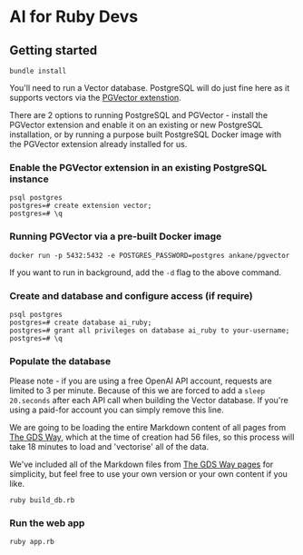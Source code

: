# AI for Ruby Devs

## Getting started

```shell
bundle install
```

You'll need to run a Vector database. PostgreSQL will do just fine here as it supports vectors via the [PGVector extenstion](https://github.com/pgvector/pgvector).

There are 2 options to running PostgreSQL and PGVector - install the PGVector extension and enable it on an existing or new PostgreSQL installation, or by running a purpose built PostgreSQL Docker image with the PGVector extension already installed for us.

### Enable the PGVector extension in an existing PostgreSQL instance

```shell
psql postgres
postgres=# create extension vector;
postgres=# \q
```

### Running PGVector via a pre-built Docker image

```shell
docker run -p 5432:5432 -e POSTGRES_PASSWORD=postgres ankane/pgvector
```

If you want to run in background, add the `-d` flag to the above command.

### Create and database and configure access (if require)

```shell
psql postgres
postgres=# create database ai_ruby;
postgres=# grant all privileges on database ai_ruby to your-username;
postgres=# \q
```

### Populate the database

Please note - if you are using a free OpenAI API account, requests are limited to 3 per minute. Because of this we are forced to add a `sleep 20.seconds` after each API call when building the Vector database. If you're using a paid-for account you can simply remove this line.

We are going to be loading the entire Markdown content of all pages from [The GDS Way](https://gds-way.cloudapps.digital), which at the time of creation had 56 files, so this process will take 18 minutes to load and 'vectorise' all of the data.

We've included all of the Markdown files from [The GDS Way pages](gds-way) for simplicity, but feel free to use your own version or your own content if you like.

```shell
ruby build_db.rb
```

### Run the web app

```shell
ruby app.rb
```
